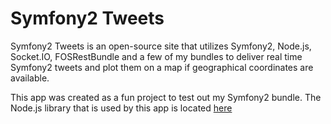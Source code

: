 Symfony2 Tweets
===============

Symfony2 Tweets is an open-source site that utilizes Symfony2, Node.js, 
Socket.IO, FOSRestBundle and a few of my bundles to deliver real time Symfony2 
tweets and plot them on a map if geographical coordinates are available.

This app was created as a fun project to test out my Symfony2 bundle. The Node.js 
library that is used by this app is located [here](https://github.com/dustin10/sf2tweets-node)
